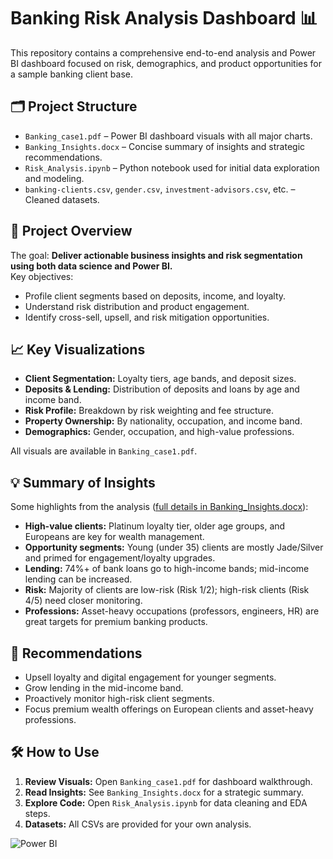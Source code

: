 # Banking Risk Analysis Dashboard 📊

This repository contains a comprehensive end-to-end analysis and Power BI dashboard focused on risk, demographics, and product opportunities for a sample banking client base.

## 🗂 Project Structure

- `Banking_case1.pdf` – Power BI dashboard visuals with all major charts.
- `Banking_Insights.docx` – Concise summary of insights and strategic recommendations.
- `Risk_Analysis.ipynb` – Python notebook used for initial data exploration and modeling.
- `banking-clients.csv`, `gender.csv`, `investment-advisors.csv`, etc. – Cleaned datasets.

## 🚀 Project Overview

The goal: **Deliver actionable business insights and risk segmentation using both data science and Power BI.**  
Key objectives:
- Profile client segments based on deposits, income, and loyalty.
- Understand risk distribution and product engagement.
- Identify cross-sell, upsell, and risk mitigation opportunities.

## 📈 Key Visualizations

- **Client Segmentation:** Loyalty tiers, age bands, and deposit sizes.
- **Deposits & Lending:** Distribution of deposits and loans by age and income band.
- **Risk Profile:** Breakdown by risk weighting and fee structure.
- **Property Ownership:** By nationality, occupation, and income band.
- **Demographics:** Gender, occupation, and high-value professions.

All visuals are available in `Banking_case1.pdf`.

## 💡 Summary of Insights

Some highlights from the analysis ([full details in Banking_Insights.docx](Banking_Insights.docx)):

- **High-value clients:** Platinum loyalty tier, older age groups, and Europeans are key for wealth management.
- **Opportunity segments:** Young (under 35) clients are mostly Jade/Silver and primed for engagement/loyalty upgrades.
- **Lending:** 74%+ of bank loans go to high-income bands; mid-income lending can be increased.
- **Risk:** Majority of clients are low-risk (Risk 1/2); high-risk clients (Risk 4/5) need closer monitoring.
- **Professions:** Asset-heavy occupations (professors, engineers, HR) are great targets for premium banking products.

## 📌 Recommendations

- Upsell loyalty and digital engagement for younger segments.
- Grow lending in the mid-income band.
- Proactively monitor high-risk client segments.
- Focus premium wealth offerings on European clients and asset-heavy professions.

## 🛠️ How to Use

1. **Review Visuals:** Open `Banking_case1.pdf` for dashboard walkthrough.
2. **Read Insights:** See `Banking_Insights.docx` for a strategic summary.
3. **Explore Code:** Open `Risk_Analysis.ipynb` for data cleaning and EDA steps.
4. **Datasets:** All CSVs are provided for your own analysis.

![Power BI](https://img.shields.io/badge/visualized%20in-Power%20BI-yellow?logo=powerbi)
